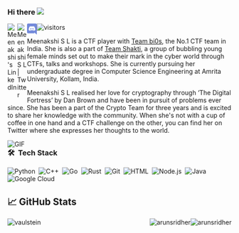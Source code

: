 <!--
**meenakshisl/meenakshisl** is a ✨ _special_ ✨ repository because its `README.md` (this file) appears on your GitHub profile.

Here are some ideas to get you started:

- 🔭 I’m currently working on ...
- 🌱 I’m currently learning ...
- 👯 I’m looking to collaborate on ...
- 🤔 I’m looking for help with ...
- 💬 Ask me about ...
- 📫 How to reach me: ...
- 😄 Pronouns: ...
- ⚡ Fun fact: ...
-->
### Hi there <img src="https://media.giphy.com/media/hvRJCLFzcasrR4ia7z/giphy.gif" width="25px">

<a href="https://www.linkedin.com/in/meenakshisl/">
  <img align="left" alt="Meenakshi's LinkedIn" width="22px" src="https://raw.githubusercontent.com/peterthehan/peterthehan/master/assets/linkedin.svg" />
</a>
<a href="https://twitter.com/MeenakshiSL1">
  <img align="left" alt="Meenakshi S L | Twitter" width="22px" src="https://raw.githubusercontent.com/peterthehan/peterthehan/master/assets/twitter.svg" />
</a>
<a href="https://discordapp.com/users/ph03n1x#3701">
   <img align="left" alt="Meenakshi S L | Discord" width="22px" src="https://github.com/meenakshisl/meenakshisl/blob/main/assets/discord-seeklogo.com.svg" />
</a>


![visitors](https://page-views.glitch.me/badge?page_id=meenakshisl.meenakshisl)

Meenakshi S L is a CTF player with [Team bi0s](https://bi0s.in/), the No.1 CTF team in India. She is also a part of [Team Shakti](https://teamshakti.in/), a group of bubbling young female minds set out to make their mark in the cyber world through CTFs, talks and workshops. She is currently pursuing her undergraduate degree in Computer Science Engineering at Amrita University, Kollam, India.

Meenakshi S L realised her love for cryptography through ‘The Digital Fortress’ by Dan Brown and have been in pursuit of problems ever since. She has been a part of the Crypto Team for three years and is excited to share her knowledge with the community. When she's not with a cup of coffee in one hand and a CTF challenge on the other, you can find her on Twitter where she expresses her thoughts to the world.

<img align="right" alt="GIF" src="https://media.giphy.com/media/ohONS2y8GTDoI/giphy.gif" width=1000 hieght=2>





### 🛠 &nbsp;Tech Stack


![Python](https://img.shields.io/badge/Python-3776AB?style=for-the-badge&logo=python&logoColor=white)&nbsp;
![C++](https://img.shields.io/badge/C%2B%2B-00599C?style=for-the-badge&logo=c%2B%2B&logoColor=white)&nbsp;
![Go](https://img.shields.io/badge/Go-00ADD8?style=for-the-badge&logo=go&logoColor=white)&nbsp;
![Rust](https://img.shields.io/badge/Rust-000000?style=for-the-badge&logo=rust&logoColor=white)&nbsp;
![Git](https://img.shields.io/badge/-Git-05122A?style=for-the-badge&logo=git&logoColor=white)&nbsp;
![HTML](https://img.shields.io/badge/-HTML-05122A?style=for-the-badge&&logo=HTML5&logoColor=white)&nbsp;
![Node.js](https://img.shields.io/badge/-Node.js-05122A?style=for-the-badge&&logo=node.js&logoColor=white)&nbsp;
![Java](https://img.shields.io/badge/-Java-05122A?style=for-the-badge&logo=Java&logoColor=FFA518&logoColor=white)&nbsp;
![Google Cloud](https://img.shields.io/badge/Google_Cloud-4285F4?style=for-the-badge&logo=google-cloud&logoColor=white)&nbsp;



## &#x1f4c8; GitHub Stats

<p align="left"><img align="left" src="https://github-readme-stats.vercel.app/api/top-langs/?username=meenakshisl&theme=blue-green" alt="vaulstein" /></p>



 <p><img align="right" src="https://github-readme-streak-stats.herokuapp.com/?user=meenakshisl&theme=radical" alt="arunsridher" /></p>

 
 <p><img align="right" src="https://github-readme-stats.vercel.app/api?username=meenakshisl&theme=blue-green" alt="arunsridher" /></p>


 <!-- 
![GitHub Activity Graph](https://activity-graph.herokuapp.com/graph?username=meenakshisl&bg_color=000000&color=4fff67&line=4fff67&point=ffffff&area=true&hide_border=true)  

-->

